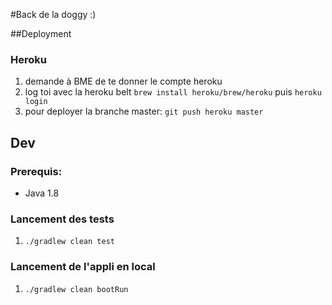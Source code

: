 #Back de la doggy :)

##Deployment
### Heroku
1. demande à BME de te donner le compte heroku
2. log toi avec la heroku belt `brew install heroku/brew/heroku` puis `heroku login`
3. pour deployer la branche master: `git push heroku master`

## Dev 
### Prerequis:
- Java 1.8

### Lancement des tests
1. `./gradlew clean test`

### Lancement de l'appli en local
1.  `./gradlew clean bootRun`

